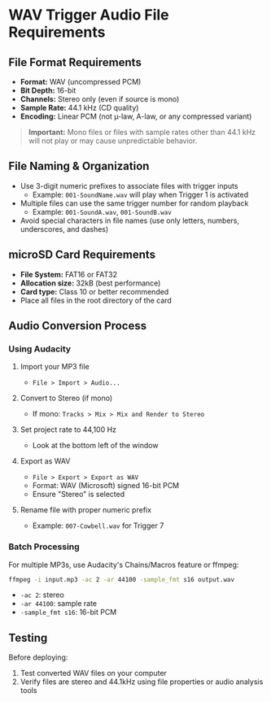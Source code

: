 # WAV Trigger Audio File Requirements

## File Format Requirements
- **Format:** WAV (uncompressed PCM)
- **Bit Depth:** 16-bit
- **Channels:** Stereo only (even if source is mono)
- **Sample Rate:** 44.1 kHz (CD quality)
- **Encoding:** Linear PCM (not µ-law, A-law, or any compressed variant)

> **Important:** Mono files or files with sample rates other than 44.1 kHz will not play or may cause unpredictable behavior.

## File Naming & Organization
- Use 3-digit numeric prefixes to associate files with trigger inputs
  - Example: `001-SoundName.wav` will play when Trigger 1 is activated
- Multiple files can use the same trigger number for random playback
  - Example: `001-SoundA.wav`, `001-SoundB.wav`
- Avoid special characters in file names (use only letters, numbers, underscores, and dashes)

## microSD Card Requirements
- **File System:** FAT16 or FAT32
- **Allocation size:** 32kB (best performance)
- **Card type:** Class 10 or better recommended
- Place all files in the root directory of the card

## Audio Conversion Process
### Using Audacity
1. Import your MP3 file
   - `File > Import > Audio...`

2. Convert to Stereo (if mono)
   - If mono: `Tracks > Mix > Mix and Render to Stereo`

3. Set project rate to 44,100 Hz
   - Look at the bottom left of the window

4. Export as WAV
   - `File > Export > Export as WAV`
   - Format: WAV (Microsoft) signed 16-bit PCM
   - Ensure "Stereo" is selected

5. Rename file with proper numeric prefix
   - Example: `007-Cowbell.wav` for Trigger 7

### Batch Processing
For multiple MP3s, use Audacity's Chains/Macros feature or ffmpeg:
```bash
ffmpeg -i input.mp3 -ac 2 -ar 44100 -sample_fmt s16 output.wav
```
- `-ac 2`: stereo
- `-ar 44100`: sample rate
- `-sample_fmt s16`: 16-bit PCM

## Testing
Before deploying:
1. Test converted WAV files on your computer
2. Verify files are stereo and 44.1kHz using file properties or audio analysis tools
